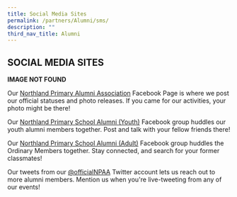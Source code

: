```yaml
---
title: Social Media Sites
permalink: /partners/Alumni/sms/
description: ""
third_nav_title: Alumni
---
```

## SOCIAL MEDIA SITES

**IMAGE NOT FOUND**

Our [Northland Primary Alumni Association](https://www.facebook.com/officialNPAA) Facebook Page is where we post our official statuses and photo releases. If you came for our activities, your photo might be there!   

Our [Northland Primary School Alumni (Youth)](https://www.facebook.com/groups/255521851231207) Facebook group huddles our youth alumni members together. Post and talk with your fellow friends there!

Our [Northland Primary School Alumni (Adult)](https://www.facebook.com/groups/1106049109410053/) Facebook group huddles the Ordinary Members together. Stay connected, and search for your former classmates!  
  
Our tweets from our [@officialNPAA](https://twitter.com/officialNPAA) Twitter account lets us reach out to more alumni members. Mention us when you're live-tweeting from any of our events!
